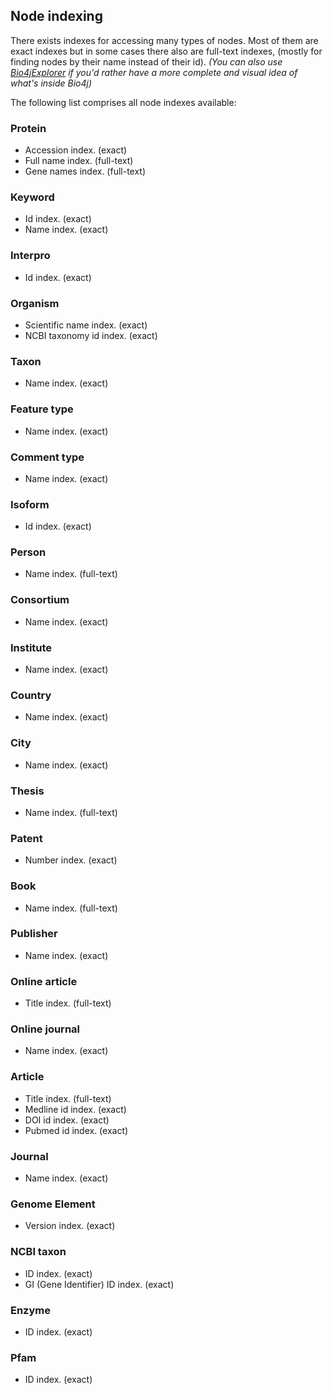 ## Node indexing

There exists indexes for accessing many types of nodes. Most of them are exact indexes but in some cases there also are full-text indexes, (mostly for finding nodes by their name instead of their id).
_(You can also use [Bio4jExplorer](http://gotools.bio4j.com:8080/Bio4jExplorerServer/Bio4jExplorer.html) if you'd rather have a more complete and visual idea of what's inside Bio4j)_

The following list comprises all node indexes available:

### Protein
  * Accession index. (exact)
  * Full name index. (full-text)
  * Gene names index. (full-text)

### Keyword
  * Id index. (exact)
  * Name index. (exact)

### Interpro
  * Id index. (exact)

### Organism
  * Scientific name index. (exact)
  * NCBI taxonomy id index. (exact)

### Taxon
  * Name index. (exact)

### Feature type
  * Name index. (exact)

### Comment type
  * Name index. (exact)

### Isoform
  * Id index. (exact)

### Person
  * Name index. (full-text)

### Consortium
  * Name index. (exact)

### Institute
  * Name index. (exact)

### Country
  * Name index. (exact)

### City
  * Name index. (exact)

### Thesis
  * Name index. (full-text)

### Patent
  * Number index. (exact)

### Book
  * Name index. (full-text)

### Publisher
  * Name index. (exact)

### Online article
  * Title index. (full-text)

### Online journal
  * Name index. (exact)

### Article
  * Title index. (full-text)
  * Medline id index. (exact)
  * DOI id index. (exact)
  * Pubmed id index. (exact)

### Journal
  * Name index. (exact)

### Genome Element
  * Version index. (exact)

### NCBI taxon

 * ID index. (exact)
 * GI (Gene Identifier) ID index. (exact)

### Enzyme
 * ID index. (exact)

### Pfam
 * ID index. (exact)

